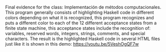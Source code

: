 Final evidence for the class: Implementación de métodos computacionales. This program generally consists of highlighting Haskell code in different colors depending on what it is recognized, this program recognizes and puts a different color to each of the 12 different acceptance states from a finite state machine, this acceptance states include the recognition of: variables, reserved words, integers, strings, comments, and special characters. The result is the highlighted Haskell code in several HTML files just like it is shown in this demo: https://youtu.be/5VeshOgQF7w

